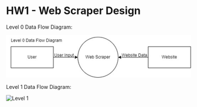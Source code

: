 # HW1 - Web Scraper Design

Level 0 Data Flow Diagram:

![Level 0](https://github.com/gilbertk23/CYBR-404/blob/main/Assignments/Web%20Scraper/Level%200%20Data%20Flow%20Diagram.jpg)

Level 1 Data Flow Diagram:

![Level 1](./Web%20Scraper/Level%201%20Data%20Flow%20Diagram.jpg)
